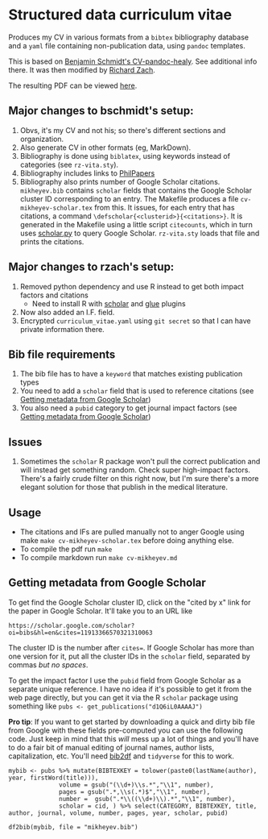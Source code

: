 # Structured data curriculum vitae

Produces my CV in various formats from a `bibtex` bibliography
database and a `yaml` file containing non-publication data, using
`pandoc` templates.

This is based on [Benjamin Schmidt's
CV-pandoc-healy](https://github.com/bmschmidt/CV-pandoc-healy). See
additional info there. It was then modified by [Richard Zach](https://github.com/rzach/cv-zach).

The resulting PDF can be viewed [here](http://phil.ucalgary.ca/profiles/215-28369/richard-zach-cv.pdf).

## Major changes to bschmidt's setup:

1. Obvs, it's my CV and not his; so there's different sections and organization.
1. Also generate CV in other formats (eg, MarkDown).
1. Bibliography is done using `biblatex`, using keywords instead of categories
   (see `rz-vita.sty`).
1. Bibliography includes links to [PhilPapers](https://philpapers.org/)
1. Bibliography also prints number of Google Scholar
   citations. `mikheyev.bib` contains `scholar` fields that contains the
   Google Scholar cluster ID corresponding to an entry. The Makefile
   produces a file `cv-mikheyev-scholar.tex` from this. It issues, for
   each entry that has citations, a command `\defscholar{<clusterid>}{<citations>}`.
   It is generated in the Makefile using a little script `citecounts`,
   which in turn uses [scholar.py](https://github.com/ckreibich/scholar.py) to query
   Google Scholar. `rz-vita.sty` loads that file and prints the
   citations.

## Major changes to rzach's setup:

1. Removed python dependency and use R instead to get both impact factors and citations
   - Need to install R with [scholar](https://github.com/jkeirstead/scholar) and [glue](https://github.com/tidyverse/glue) plugins
1. Now also added an I.F. field.
1. Encrypted `curriculum_vitae.yaml` using `git secret` so that I can have private information there.

## Bib file requirements

1. The bib file has to have a `keyword` that matches existing publication types
1. You need to add a `scholar` field that is used to reference citations (see [Getting metadata from Google Scholar](#getting-metadata-from-google-scholar))
1. You also need a `pubid` category to get journal impact factors (see [Getting metadata from Google Scholar](#getting-metadata-from-google-scholar))

## Issues

1. Sometimes the `scholar` R package won't pull the correct publication and will instead get something random. Check super high-impact factors. There's a fairly crude filter on this right now, but I'm sure there's a more elegant solution for those that publish in the medical literature.

## Usage

- The citations and IFs are pulled manually not to anger Google using make `make cv-mikheyev-scholar.tex` before doing anything else.
- To compile the pdf run `make`
- To compile markdown run `make cv-mikheyev.md`

## Getting metadata from Google Scholar

To get find the Google Scholar cluster ID, click on the "cited by x"
link for the paper in Google Scholar. It'll take you to an URL like
```
https://scholar.google.com/scholar?oi=bibs&hl=en&cites=11913366570321310063
```
The cluster ID is the number after `cites=`. If Google Scholar has
more than one version for it, put all the cluster IDs in the `scholar`
field, separated by commas _but no spaces_.

To get the impact factor I use the `pubid` field from Google Scholar as a separate unique reference. I have no idea if it's possible to get it from the web page directly, but you can get it via the R `scholar` package using something like `pubs <- get_publications("d1Q6iL0AAAAJ")`

**Pro tip**: If you want to get started by downloading a quick and dirty bib file from Google with these fields pre-computed you can use the following code. Just keep in mind that this _will_ mess up a lot of things and you'll have to do a fair bit of manual editing of journal names, author lists, capitalization, etc. You'll need [bib2df](https://github.com/ropensci/bib2df) and `tidyverse` for this to work.

```{r}
mybib <- pubs %>% mutate(BIBTEXKEY = tolower(paste0(lastName(author), year, firstWord(title))),
              volume = gsub("(\\d+)\\s.*","\\1", number),
              pages = gsub(".*,\\s(.*)$","\\1", number),
              number =  gsub(".*\\((\\d+)\\).*","\\1", number),
              scholar = cid, ) %>% select(CATEGORY, BIBTEXKEY, title, author, journal, volume, number, pages, year, scholar, pubid)

df2bib(mybib, file = "mikheyev.bib")
```
